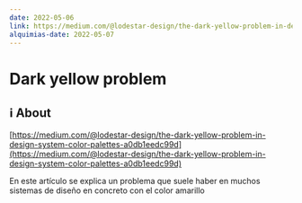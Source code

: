 ```yaml
---
date: 2022-05-06
link: https://medium.com/@lodestar-design/the-dark-yellow-problem-in-design-system-color-palettes-a0db1eedc99d
alquimias-date: 2022-05-07
---
```


# Dark yellow problem

## ℹ️ About

[https://medium.com/@lodestar-design/the-dark-yellow-problem-in-design-system-color-palettes-a0db1eedc99d](https://medium.com/@lodestar-design/the-dark-yellow-problem-in-design-system-color-palettes-a0db1eedc99d)

En este artículo se explica un problema que suele haber en muchos sistemas de diseño en concreto con el color amarillo


